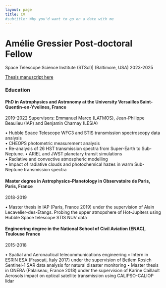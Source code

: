 ```yaml
---
layout: page
title: CV
#subtitle: Why you'd want to go on a date with me
---
```

# **Amélie Gressier** Post-doctoral Fellow 
Space Telescope Science Institute (STScI)| (Baltimore, USA)
2023-2025 

[Thesis manuscript here](https://theses.hal.science/tel-04029295v1/document)


### Education
#### PhD in Astrophysics and Astronomy at the University Versailles Saint-Quentin-en-Yvelines, France 
2019-2022 
Supervisors: Emmanuel Marcq (LATMOS), Jean-Philippe Beaulieu (IAP) and Benjamin Charnay (LESIA)

•	Hubble Space Telescope WFC3 and STIS transmission spectroscopy data analysis  
•	CHEOPS photometric measurement analysis  
•	Re-analysis of 26 HST transmission spectra from Super-Earth to Sub-Neptune. 
•	ARIEL and JWST planetary transit simulations  
•	Radiative and convective atmospheric modelling  
•	Impact of radiative clouds and photochemical hazes in warm Sub-Neptune transmission spectra  

#### Master degree in Astrophysics-Planetology in Observatoire de Paris, Paris, France 
2018-2019

•	Master thesis in IAP (Paris, France 2019) under the supervision of Alain Lecavelier-des-Etangs. 
Probing the upper atmopshere of Hot-Jupiters using Hubble Space telescope STIS NUV data

#### Engineering degree in the National School of Civil Aviation (ENAC), Toulouse France 
2015-2018 

•	Spatial and Aeronautical telecommunications engineering
•	Intern in ESRIN ESA (Frascati, Italy 2017) under the supervision of Betlem Rosich Sentinel-1 SAR data analysis for natural disaster monitoring
•	Master thesis in ONERA (Palaiseau, France 2018) under the supervision of Karine Caillault Aerosols impact on optical satellite transmission using CALIPSO-CALIOP lidar












